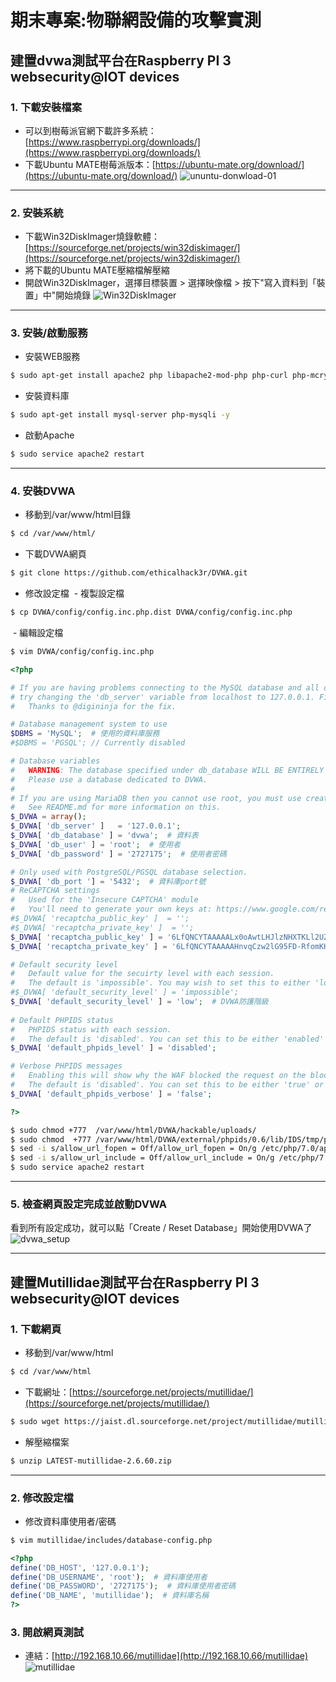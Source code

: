 # 期末專案:物聯網設備的攻擊實測
## 建置dvwa測試平台在Raspberry PI 3 websecurity@IOT devices
### 1. 下載安裝檔案
- 可以到樹莓派官網下載許多系統：[https://www.raspberrypi.org/downloads/](https://www.raspberrypi.org/downloads/)
- 下載Ubuntu MATE樹莓派版本：[https://ubuntu-mate.org/download/](https://ubuntu-mate.org/download/)
![ununtu-donwload-01](images/ununtu-donwload-01.jpg)
***
### 2. 安裝系統
- 下載Win32DiskImager燒錄軟體：[https://sourceforge.net/projects/win32diskimager/](https://sourceforge.net/projects/win32diskimager/)
- 將下載的Ubuntu MATE壓縮檔解壓縮
- 開啟Win32DiskImager，選擇目標裝置 > 選擇映像檔 > 按下"寫入資料到「裝置」中"開始燒錄
![Win32DiskImager](images/Win32DiskImager.jpg)
***
### 3. 安裝/啟動服務
- 安裝WEB服務
```Bash
$ sudo apt-get install apache2 php libapache2-mod-php php-curl php-mcrypt php-mbstring phpunit php-gd -y
```
- 安裝資料庫
```Bash
$ sudo apt-get install mysql-server php-mysqli -y
```
- 啟動Apache
```Bash
$ sudo service apache2 restart
```
***
### 4. 安裝DVWA
- 移動到/var/www/html目錄
```Bash
$ cd /var/www/html/
```
- 下載DVWA網頁
```Bash
$ git clone https://github.com/ethicalhack3r/DVWA.git
```
- 修改設定檔
  - 複製設定檔
```Bash
$ cp DVWA/config/config.inc.php.dist DVWA/config/config.inc.php
```
  - 編輯設定檔  
```Bash
$ vim DVWA/config/config.inc.php
```
  
```php
<?php

# If you are having problems connecting to the MySQL database and all of the variables below are correct
# try changing the 'db_server' variable from localhost to 127.0.0.1. Fixes a problem due to sockets.
#   Thanks to @digininja for the fix.

# Database management system to use
$DBMS = 'MySQL';  # 使用的資料庫服務
#$DBMS = 'PGSQL'; // Currently disabled

# Database variables
#   WARNING: The database specified under db_database WILL BE ENTIRELY DELETED during setup.
#   Please use a database dedicated to DVWA.
#
# If you are using MariaDB then you cannot use root, you must use create a dedicated DVWA user.
#   See README.md for more information on this.
$_DVWA = array();
$_DVWA[ 'db_server' ]   = '127.0.0.1';
$_DVWA[ 'db_database' ] = 'dvwa';  # 資料表
$_DVWA[ 'db_user' ] = 'root';  # 使用者
$_DVWA[ 'db_password' ] = '2727175';  # 使用者密碼

# Only used with PostgreSQL/PGSQL database selection.
$_DVWA[ 'db_port '] = '5432';  # 資料庫port號
# ReCAPTCHA settings
#   Used for the 'Insecure CAPTCHA' module
#   You'll need to generate your own keys at: https://www.google.com/recaptcha/admin/create
#$_DVWA[ 'recaptcha_public_key' ]  = '';
#$_DVWA[ 'recaptcha_private_key' ]  = '';
$_DVWA[ 'recaptcha_public_key' ] = '6LfQNCYTAAAAALx0oAwtLHJlzNHXTKLl2UZjQjw-';  # google recaptcha 公鑰
$_DVWA[ 'recaptcha_private_key' ] = '6LfQNCYTAAAAAHnvqCzw2lG95FD-RfomKHWf7Zob';  # google recaptcha 私鑰

# Default security level
#   Default value for the secuirty level with each session.
#   The default is 'impossible'. You may wish to set this to either 'low', 'medium', 'high' or impossible'.
#$_DVWA[ 'default_security_level' ] = 'impossible';
$_DVWA[ 'default_security_level' ] = 'low';  # DVWA防護階級
   
# Default PHPIDS status
#   PHPIDS status with each session.
#   The default is 'disabled'. You can set this to be either 'enabled' or 'disabled'.
$_DVWA[ 'default_phpids_level' ] = 'disabled';

# Verbose PHPIDS messages
#   Enabling this will show why the WAF blocked the request on the blocked request.
#   The default is 'disabled'. You can set this to be either 'true' or 'false'.
$_DVWA[ 'default_phpids_verbose' ] = 'false';

?>
```
```Bash
$ sudo chmod +777  /var/www/html/DVWA/hackable/uploads/
$ sudo chmod  +777 /var/www/html/DVWA/external/phpids/0.6/lib/IDS/tmp/phpids_log.txt
$ sed -i s/allow_url_fopen = Off/allow_url_fopen = On/g /etc/php/7.0/apache2/php.ini
$ sed -i s/allow_url_include = Off/allow_url_include = On/g /etc/php/7.0/apache2/php.ini
$ sudo service apache2 restart
```
***
### 5. 檢查網頁設定完成並啟動DVWA
看到所有設定成功，就可以點「Create / Reset Database」開始使用DVWA了
![dvwa_setup](images/dvwa_setup.PNG)
***
## 建置Mutillidae測試平台在Raspberry PI 3 websecurity@IOT devices
### 1. 下載網頁
- 移動到/var/www/html
```Bash
$ cd /var/www/html
```
- 下載網址：[https://sourceforge.net/projects/mutillidae/](https://sourceforge.net/projects/mutillidae/)
```Bash
$ sudo wget https://jaist.dl.sourceforge.net/project/mutillidae/mutillidae-project/LATEST-mutillidae-2.6.60.zip --no-check-certificate
```
- 解壓縮檔案
```Bash
$ unzip LATEST-mutillidae-2.6.60.zip
```
***
### 2. 修改設定檔
- 修改資料庫使用者/密碼
```Bash
$ vim mutillidae/includes/database-config.php
```
```php
<?php
define('DB_HOST', '127.0.0.1');
define('DB_USERNAME', 'root');  # 資料庫使用者
define('DB_PASSWORD', '2727175');  # 資料庫使用者密碼
define('DB_NAME', 'mutillidae');  # 資料庫名稱
?>
```
### 3. 開啟網頁測試
- 連結：[http://192.168.10.66/mutillidae](http://192.168.10.66/mutillidae)
![mutillidae](images/mutillidae.PNG)
